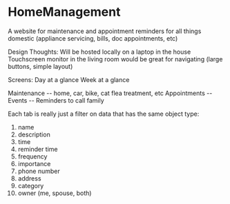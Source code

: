 # HomeManagement
A website for maintenance and appointment reminders for all things domestic (appliance servicing, bills, doc appointments, etc)

Design Thoughts:
Will be hosted locally on a laptop in the house
Touchscreen monitor in the living room would be great for navigating (large buttons, simple layout)

Screens:
Day at a glance
Week at a glance

Maintenance -- home, car, bike, cat flea treatment, etc
Appointments -- 
Events --
Reminders to call family

Each tab is really just a filter on data that has the same object type:
1) name
2) description
3) time
4) reminder time
5) frequency
6) importance
7) phone number
8) address
9) category
10) owner (me, spouse, both)
